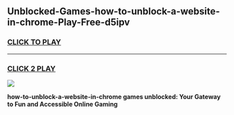 
## Unblocked-Games-how-to-unblock-a-website-in-chrome-Play-Free-d5ipv
<h3>
<a href="https://premium76.site?title=how-to-unblock-a-website-in-chrome&ref=18A1">CLICK TO PLAY</a></h3>
<hr>

<h3>
<a href="https://premium76.site?title=how-to-unblock-a-website-in-chrome&ref=18A1">CLICK 2 PLAY</a>
  
</h3>

<a href="https://premium76.site?title=how-to-unblock-a-website-in-chrome&ref=18A1"><img src="https://clearcache.store/games.png"></a>


**how-to-unblock-a-website-in-chrome games unblocked: Your Gateway to Fun and Accessible Online Gaming**
